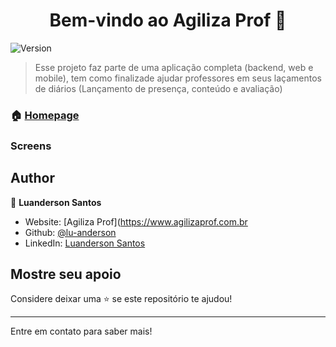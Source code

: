 <h1 align="center">Bem-vindo ao Agiliza Prof 👋</h1>
<p>
  <img alt="Version" src="https://img.shields.io/badge/version-1.0.0-blue.svg?cacheSeconds=2592000" />  
</p>

> Esse projeto faz parte de uma aplicação completa (backend, web e mobile), tem como finalizade ajudar professores em seus laçamentos 
de diários (Lançamento de presença, conteúdo e avaliação)

### 🏠 [Homepage](https://github.com/lu-anderson/agiliza_prof_mobile)

### Screens

## Author

👤 **Luanderson Santos**

* Website: [Agiliza Prof](https://www.agilizaprof.com.br
* Github: [@lu-anderson](https://github.com/lu-anderson)
* LinkedIn: [Luanderson Santos](https://www.linkedin.com/in/luanderson-santos-32262a96)

## Mostre seu apoio

Considere deixar uma ⭐️ se este repositório te ajudou!

***
Entre em contato para saber mais!
